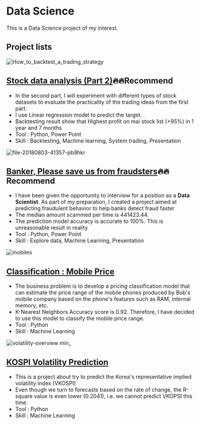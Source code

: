 # Data Science

This is a Data Science project of my interest.

## Project lists

![How_to_backtest_a_trading_strategy](https://github.com/golfung/Data_Science/assets/77894515/e5e5bf28-60d4-4827-91c0-fe2737ede835)
## [Stock data analysis (Part 2)](https://github.com/golfung/Investment/tree/main/Stock_data_analysis_part_2):fire::fire:Recommend
- In the second part, I will experiment with different types of stock datasets to evaluate the practicality of the trading ideas from the first part.
- I use Linear regression model to predict the target.
- Backtesting result show that Highest profit on mai stock list (+95%) in 1 year and 7 months
- Tool : Python, Power Point
- Skill : Backtesting, Machine learning, System trading, Presentation

![file-20180803-41357-pb9hkr](https://github.com/golfung/Data_Science/assets/77894515/9ecb24bd-a307-4031-98b1-1ef6d7631747)
## [Banker, Please save us from fraudsters](https://github.com/golfung/Data_Science/tree/main/Banker_Please_save_us_from_fraudsters):fire::fire:Recommend
- I have been given the opportunity to interview for a position as a **Data Scientist**. As part of my preparation, I created a project aimed at predicting fraudulent behavior to help banks detect fraud faster 
- The median amount scammed per time is 441423.44.
- The prediction model accuracy is accurate to 100%. This is unreasonable result in reality
- Tool : Python, Power Point
- Skill : Explore data, Machine Learning, Presentation

![mobiles](https://github.com/golfung/Data_Science/assets/77894515/6a964320-c090-4a16-bb9c-42e76b16a088)
## [Classification : Mobile Price](https://github.com/golfung/Data_Science/tree/main/Mobile_Price_Classification)
- The business problem is to develop a pricing classification model that can estimate the price range of the mobile phones produced by Bob's mobile company based on the phone's features such as RAM, internal memory, etc.
- K-Nearest Neighbors Accuracy score is 0.92. Therefore, I have decided to use this model to classify the mobile price range.
- Tool : Python 
- Skill : Machine Learning

![volatility-overview min_](https://github.com/golfung/Data_Science/assets/77894515/2106fcee-11aa-4089-b5d6-af2abf430def)
## [KOSPI Volatility Prediction](https://github.com/golfung/Investment/tree/main/VKOSPI_Volatility_Prediction)
- This is a project about try to predict the Korea's representative implied volatility index (VKOSPI)
- Even though we turn to forecasts based on the rate of change, the R-square value is even lower (0.2041), i.e. we cannot predict VKOPSI this time.
- Tool : Python
- Skill : Machine Learning
